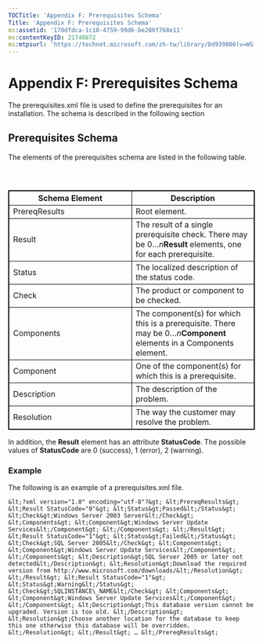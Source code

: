 ```yaml
---
TOCTitle: 'Appendix F: Prerequisites Schema'
Title: 'Appendix F: Prerequisites Schema'
ms:assetid: '170dfdca-1c10-4759-99d6-be280f768e11'
ms:contentKeyID: 21740872
ms:mtpsurl: 'https://technet.microsoft.com/zh-tw/library/Dd939806(v=WS.10)'
---
```


Appendix F: Prerequisites Schema
================================

The prerequisites.xml file is used to define the prerequisites for an installation. The schema is described in the following section

Prerequisites Schema
--------------------

The elements of the prerequisites schema are listed in the following table.

###  

 
<table style="border:1px solid black;">
<colgroup>
<col width="50%" />
<col width="50%" />
</colgroup>
<thead>
<tr class="header">
<th style="border:1px solid black;" >Schema Element</th>
<th style="border:1px solid black;" >Description</th>
</tr>
</thead>
<tbody>
<tr class="odd">
<td style="border:1px solid black;">PrereqResults</td>
<td style="border:1px solid black;">Root element.</td>
</tr>
<tr class="even">
<td style="border:1px solid black;">Result</td>
<td style="border:1px solid black;">The result of a single prerequisite check. There may be 0…<em>n</em><strong>Result</strong> elements, one for each prerequisite.</td>
</tr>
<tr class="odd">
<td style="border:1px solid black;">Status</td>
<td style="border:1px solid black;">The localized description of the status code.</td>
</tr>
<tr class="even">
<td style="border:1px solid black;">Check</td>
<td style="border:1px solid black;">The product or component to be checked.</td>
</tr>
<tr class="odd">
<td style="border:1px solid black;">Components</td>
<td style="border:1px solid black;">The component(s) for which this is a prerequisite. There may be 0…<em>n</em><strong>Component</strong> elements in a Components element.</td>
</tr>
<tr class="even">
<td style="border:1px solid black;">Component</td>
<td style="border:1px solid black;">One of the component(s) for which this is a prerequisite.</td>
</tr>
<tr class="odd">
<td style="border:1px solid black;">Description</td>
<td style="border:1px solid black;">The description of the problem.</td>
</tr>
<tr class="even">
<td style="border:1px solid black;">Resolution</td>
<td style="border:1px solid black;">The way the customer may resolve the problem.</td>
</tr>
</tbody>
</table>
  
In addition, the **Result** element has an attribute **StatusCode**. The possible values of **StatusCode** are 0 (success), 1 (error), 2 (warning).
  
### Example
  
The following is an example of a prerequisites.xml file.
  
```  
&lt;?xml version="1.0" encoding="utf-8"?&gt; &lt;PrereqResults&gt; &lt;Result StatusCode="0"&gt; &lt;Status&gt;Passed&lt;/Status&gt; &lt;Check&gt;Windows Server 2003 Server&lt;/Check&gt; &lt;Components&gt; &lt;Component&gt;Windows Server Update Services&lt;/Component&gt; &lt;/Components&gt; &lt;/Result&gt; &lt;Result StatusCode="1"&gt; &lt;Status&gt;Failed&lt;/Status&gt; &lt;Check&gt;SQL Server 2005&lt;/Check&gt; &lt;Components&gt; &lt;Component&gt;Windows Server Update Services&lt;/Component&gt; &lt;/Components&gt; &lt;Description&gt;SQL Server 2005 or later not detected&lt;/Description&gt; &lt;Resolution&gt;Download the required version from http://www.microsoft.com/downloads/&lt;/Resolution&gt; &lt;/Result&gt; &lt;Result StatusCode="1"&gt; &lt;Status&gt;Warning&lt;/Status&gt; &lt;Check&gt;SQLINSTANCE\_NAME&lt;/Check&gt; &lt;Components&gt; &lt;Component&gt;Windows Server Update Services&lt;/Component&gt; &lt;/Components&gt; &lt;Description&gt;This database version cannot be upgraded. Version is too old. &lt;/Description&gt; &lt;Resolution&gt;Choose another location for the database to keep this one otherwise this database will be overridden. &lt;/Resolution&gt; &lt;/Result&gt; … &lt;/PrereqResults&gt;  
```
